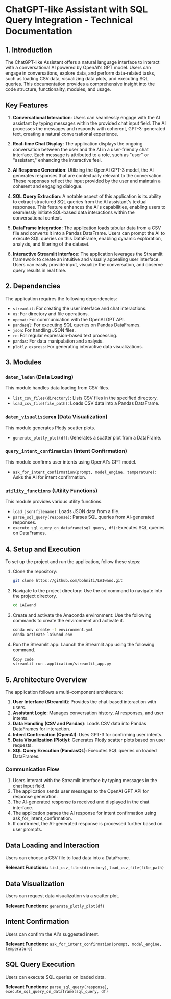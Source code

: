 # ChatGPT-like Assistant with SQL Query Integration - Technical Documentation

## 1. Introduction

The ChatGPT-like Assistant offers a natural language interface to interact with a conversational AI powered by OpenAI's GPT model. Users can engage in conversations, explore data, and perform data-related tasks, such as loading CSV data, visualizing data plots, and executing SQL queries.
This documentation provides a comprehensive insight into the code structure, functionality, modules, and usage.


## Key Features

1. **Conversational Interaction**: Users can seamlessly engage with the AI assistant by typing messages within the provided chat input field. The AI processes the messages and responds with coherent, GPT-3-generated text, creating a natural conversational experience.

2. **Real-time Chat Display**: The application displays the ongoing conversation between the user and the AI in a user-friendly chat interface. Each message is attributed to a role, such as "user" or "assistant," enhancing the interactive feel.

3. **AI Response Generation**: Utilizing the OpenAI GPT-3 model, the AI generates responses that are contextually relevant to the conversation. These responses reflect the input provided by the user and maintain a coherent and engaging dialogue.

4. **SQL Query Extraction**: A notable aspect of this application is its ability to extract structured SQL queries from the AI assistant's textual responses. This feature enhances the AI's capabilities, enabling users to seamlessly initiate SQL-based data interactions within the conversational context.

5. **DataFrame Integration**: The application loads tabular data from a CSV file and converts it into a Pandas DataFrame. Users can prompt the AI to execute SQL queries on this DataFrame, enabling dynamic exploration, analysis, and filtering of the dataset.

6. **Interactive Streamlit Interface**: The application leverages the Streamlit framework to create an intuitive and visually appealing user interface. Users can easily provide input, visualize the conversation, and observe query results in real time.


## 2. Dependencies

The application requires the following dependencies:

- `streamlit`: For creating the user interface and chat interactions.
- `os`: For directory and file operations.
- `openai`: For communication with the OpenAI GPT API.
- `pandasql`: For executing SQL queries on Pandas DataFrames.
- `json`: For handling JSON files.
- `re`: For regular expression-based text processing.
- `pandas`: For data manipulation and analysis.
- `plotly.express`: For generating interactive data visualizations.

## 3. Modules

### `daten_laden` (Data Loading)

This module handles data loading from CSV files.

- `list_csv_files(directory)`: Lists CSV files in the specified directory.
- `load_csv_file(file_path)`: Loads CSV data into a Pandas DataFrame.

### `daten_visualisieren` (Data Visualization)

This module generates Plotly scatter plots.

- `generate_plotly_plot(df)`: Generates a scatter plot from a DataFrame.

### `query_intent_confirmation` (Intent Confirmation)

This module confirms user intents using OpenAI's GPT model.

- `ask_for_intent_confirmation(prompt, model_engine, temperature)`: Asks the AI for intent confirmation.

### `utility_functions` (Utility Functions)

This module provides various utility functions.

- `load_json(filename)`: Loads JSON data from a file.
- `parse_sql_query(response)`: Parses SQL queries from AI-generated responses.
- `execute_sql_query_on_dataframe(sql_query, df)`: Executes SQL queries on DataFrames.


## 4. Setup and Execution

To set up the project and run the application, follow these steps:

1. Clone the repository:
   ```bash
   git clone https://github.com/bohniti/LAIwand.git
2. Navigate to the project directory: Use the cd command to navigate into the project directory.
   ```bash
   cd LAIwand
3. Create and activate the Anaconda environment: Use the following commands to create the environment and activate it.
    ```bash
    conda env create -f environment.yml
    conda activate laiwand-env
4. Run the Streamlit app: Launch the Streamlit app using the following command.
    ```bash
    Copy code
    streamlit run .application/streamlit_app.py

## 5. Architecture Overview

The application follows a multi-component architecture:

1. **User Interface (Streamlit)**: Provides the chat-based interaction with users.
2. **Assistant Logic**: Manages conversation history, AI responses, and user intents.
3. **Data Handling (CSV and Pandas)**: Loads CSV data into Pandas DataFrames for interaction.
4. **Intent Confirmation (OpenAI)**: Uses GPT-3 for confirming user intents.
5. **Data Visualization (Plotly)**: Generates Plotly scatter plots based on user requests.
6. **SQL Query Execution (PandasQL)**: Executes SQL queries on loaded DataFrames.

### Communication Flow

1. Users interact with the Streamlit interface by typing messages in the chat input field.
2. The application sends user messages to the OpenAI GPT API for response generation.
3. The AI-generated response is received and displayed in the chat interface.
4. The application parses the AI response for intent confirmation using ask_for_intent_confirmation.
5. If confirmed, the AI-generated response is processed further based on user prompts.


## Data Loading and Interaction

Users can choose a CSV file to load data into a DataFrame.

**Relevant Functions:** `list_csv_files(directory)`, `load_csv_file(file_path)`

## Data Visualization

Users can request data visualization via a scatter plot.

**Relevant Functions:** `generate_plotly_plot(df)`

## Intent Confirmation

Users can confirm the AI's suggested intent.

**Relevant Functions:** `ask_for_intent_confirmation(prompt, model_engine, temperature)`

## SQL Query Execution

Users can execute SQL queries on loaded data.

**Relevant Functions:** `parse_sql_query(response)`, `execute_sql_query_on_dataframe(sql_query, df)`
